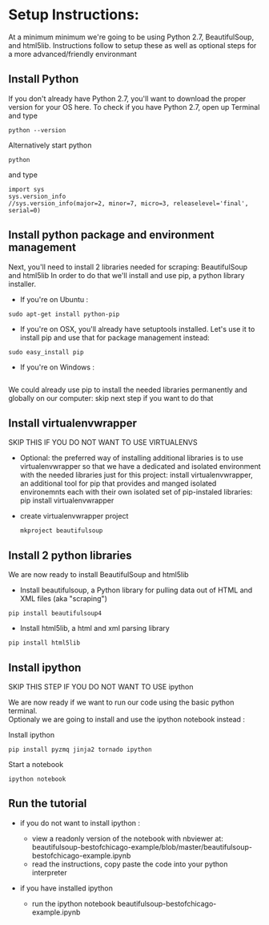 Setup Instructions: 
=====================

At a minimum minimum we're going to be using Python 2.7, BeautifulSoup, and html5lib. 
Instructions follow to setup these as well as optional steps for a more advanced/friendly environmant

## Install Python

If you don't already have Python 2.7, you'll want to download the proper version for your OS here. 
To check if you have Python 2.7, open up Terminal and type

```
python --version
```

Alternatively start python
```
python
```

and type

```
import sys
sys.version_info
//sys.version_info(major=2, minor=7, micro=3, releaselevel='final', serial=0)
```

## Install python package and environment management  

Next, you'll need to install 2 libraries needed for scraping: BeautifulSoup and html5lib
In order to do that we'll install and use pip, a python library installer.  

* If you're on Ubuntu :
  
```
sudo apt-get install python-pip 
```
 
* If you're on OSX, you'll already have setuptools installed. Let's use it to install pip and use that for package management instead: 

```
sudo easy_install pip
```

* If you're on Windows :   

```
```

We could already use pip to install the needed libraries permanently and globally on our computer: skip next step if you want to do that


## Install virtualenvwrapper  

SKIP THIS IF YOU DO NOT WANT TO USE VIRTUALENVS 

* Optional: the preferred way of installing additional libraries is to use virtualenvwrapper so that we have a dedicated and isolated environment with the needed libraries just for this project: install virtualenvwrapper, an additional tool for pip that provides and manged isolated environemnts each with their own isolated set of pip-instaled libraries:
  pip install virtualenvwrapper
  
* create virtualenvwrapper project
  
  ```
  mkproject beautifulsoup
  ```
  
## Install 2 python libraries

We are now ready to install BeautifulSoup and html5lib

* Install beautifulsoup, a Python library for pulling data out of HTML and XML files (aka "scraping")

```
pip install beautifulsoup4
```

* Install html5lib, a html and xml parsing library

```
pip install html5lib
```

## Install ipython 

SKIP THIS STEP IF YOU DO NOT WANT TO USE ipython
 
We are now ready if we want to run our code using the basic python terminal.  
Optionaly we are going to install and use the ipython notebook instead :  

Install ipython  

```
pip install pyzmq jinja2 tornado ipython
```

Start a notebook 
 
```
ipython notebook
```

## Run the tutorial

* if you do not want to install ipython : 
  * view a readonly version of the notebook with nbviewer at: 
    beautifulsoup-bestofchicago-example/blob/master/beautifulsoup-bestofchicago-example.ipynb 
  * read the instructions, copy paste the code into your python interpreter
  
* if you have installed ipython
  * run the ipython notebook beautifulsoup-bestofchicago-example.ipynb
